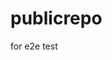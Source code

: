 # publicrepo
for e2e test




















































































































































































































































































































































































































































































































































































































































































































































































































































































































































































































































































































































































































































































































































































































































































































































































































































































































































































































































































































































































































































































































































































































































































































































































































































































































































































































































































































































































































































































































































































































































































































































































































































































































































































































































































































































































































































































































































































































































































































































































































































































































































































































































































































































































































































































































































































































































































































































































































































































































